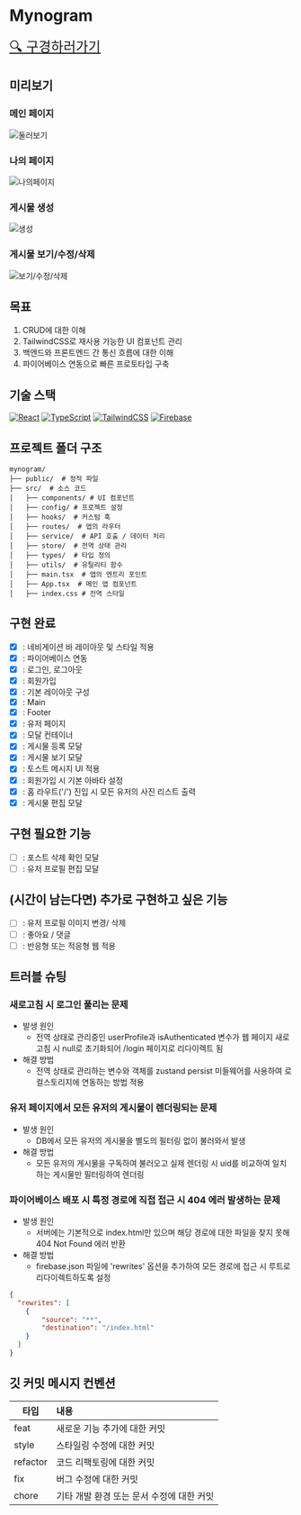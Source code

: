 # Mynogram
<a href="https://elice-frontend-firebase-18d5b.web.app" style="font-size: 24px;">🔍 구경하러가기</a>

## 미리보기
### 메인 페이지
![둘러보기](https://firebasestorage.googleapis.com/v0/b/elice-frontend-firebase-18d5b.appspot.com/o/imgs%2F%E1%84%83%E1%85%AE%E1%86%AF%E1%84%85%E1%85%A5%E1%84%87%E1%85%A9%E1%84%80%E1%85%B5.png?alt=media&token=371bcaf4-b454-4080-80a9-68352df4e7f7)
### 나의 페이지
![나의페이지](https://firebasestorage.googleapis.com/v0/b/elice-frontend-firebase-18d5b.appspot.com/o/imgs%2F%E1%84%82%E1%85%A1%E1%84%8B%E1%85%B4%E1%84%91%E1%85%A6%E1%84%8B%E1%85%B5%E1%84%8C%E1%85%B5.png?alt=media&token=0bbb0409-03dd-4f65-91d5-7c532a2851cf)
### 게시물 생성
![생성](https://firebasestorage.googleapis.com/v0/b/elice-frontend-firebase-18d5b.appspot.com/o/imgs%2F%E1%84%80%E1%85%A6%E1%84%89%E1%85%B5%E1%84%86%E1%85%AE%E1%86%AF%E1%84%89%E1%85%A2%E1%86%BC%E1%84%89%E1%85%A5%E1%86%BC.png?alt=media&token=2dbb2875-bcbd-4eff-a4d1-ed8c699a8258)
### 게시물 보기/수정/삭제
![보기/수정/삭제](https://firebasestorage.googleapis.com/v0/b/elice-frontend-firebase-18d5b.appspot.com/o/imgs%2F%E1%84%80%E1%85%A6%E1%84%89%E1%85%B5%E1%84%86%E1%85%AE%E1%86%AF%E1%84%87%E1%85%A9%E1%84%80%E1%85%B5_%E1%84%89%E1%85%AE%E1%84%8C%E1%85%A5%E1%86%BC_%E1%84%89%E1%85%A1%E1%86%A8%E1%84%8C%E1%85%A6.png?alt=media&token=c5e99deb-3d16-4089-9a91-273186d11e5e)

## 목표
1. CRUD에 대한 이해
2. TailwindCSS로 재사용 가능한 UI 컴포넌트 관리
3. 백엔드와 프론트엔드 간 통신 흐름에 대한 이해
4. 파이어베이스 연동으로 빠른 프로토타입 구축

## 기술 스택
[![React](https://skillicons.dev/icons?i=react)](https://ko.react.dev/)
[![TypeScript](https://skillicons.dev/icons?i=ts)](https://www.typescriptlang.org/)
[![TailwindCSS](https://skillicons.dev/icons?i=tailwind)](https://tailwindcss.com/)
[![Firebase](https://skillicons.dev/icons?i=firebase)](https://firebase.google.com/docs?hl=ko)

## 프로젝트 폴더 구조
```
mynogram/  
├── public/  # 정적 파일
├── src/  # 소스 코드
│   ├── components/ # UI 컴포넌트
│   ├── config/ # 프로젝트 설정
│   ├── hooks/  # 커스텀 훅
│   ├── routes/  # 앱의 라우터 
│   ├── service/  # API 호출 / 데이터 처리
│   ├── store/  # 전역 상태 관리
│   ├── types/  # 타입 정의
│   ├── utils/  # 유틸리티 함수
│   ├── main.tsx  # 앱의 엔트리 포인트
│   ├── App.tsx  # 메인 앱 컴포넌트
│   ├── index.css # 전역 스타일
```

## 구현 완료
- [x] : 네비게이션 바 레이아웃 및 스타일 적용
- [x] : 파이어베이스 연동
- [x] : 로그인, 로그아웃
- [x] : 회원가입
- [x] : 기본 레이아웃 구성
- [x] : Main
- [x] : Footer
- [x] : 유저 페이지
- [x] : 모달 컨테이너
- [x] : 게시물 등록 모달
- [x] : 게시물 보기 모달
- [x] : 토스트 메시지 UI 적용
- [x] : 회원가입 시 기본 아바타 설정
- [x] : 홈 라우트('/') 진입 시 모든 유저의 사진 리스트 출력
- [x] : 게시물 편집 모달

## 구현 필요한 기능
- [ ] : 포스트 삭제 확인 모달 
- [ ] : 유저 프로필 편집 모달

## (시간이 남는다면) 추가로 구현하고 싶은 기능
- [ ] : 유저 프로필 이미지 변경/ 삭제
- [ ] : 좋아요 / 댓글
- [ ] : 반응형 또는 적응형 웹 적용

## 트러블 슈팅
### 새로고침 시 로그인 풀리는 문제
  - 발생 원인
    - 전역 상태로 관리중인 userProfile과 isAuthenticated 변수가 웹 페이지 새로 고침 시 null로 초기화되어 /login 페이지로 리다이렉트 됨 
  - 해결 방법
    - 전역 상태로 관리하는 변수와 객체를 zustand persist 미들웨어를 사용하여 로컬스토리지에 연동하는 방법 적용
### 유저 페이지에서 모든 유저의 게시물이 렌더링되는 문제
  - 발생 원인
    - DB에서 모든 유저의 게시물을 별도의 필터링 없이 불러와서 발생
  - 해결 방법
    - 모든 유저의 게시물을 구독하여 불러오고 실제 렌더링 시 uid를 비교하여 일치하는 게시물만 필터링하여 렌더링
### 파이어베이스 배포 시 특정 경로에 직접 접근 시 404 에러 발생하는 문제
  - 발생 원인
    - 서버에는 기본적으로 index.html만 있으며 해당 경로에 대한 파일을 찾지 못해 404 Not Found 에러 반환
  - 해결 방법
    - firebase.json 파일에 'rewrites' 옵션을 추가하여 모든 경로에 접근 시 루트로 리다이렉트하도록 설정
```json
{
  "rewrites": [
    {
        "source": "**",
        "destination": "/index.html"
    }
  ]
}
```

## 깃 커밋 메시지 컨벤션
| 타입       | 내용                       |
|----------|:-------------------------|
| feat     | 새로운 기능 추가에 대한 커밋         |
| style    | 스타일링 수정에 대한 커밋           |
| refactor | 코드 리팩토링에 대한 커밋           |
| fix      | 버그 수정에 대한 커밋             |
| chore    | 기타 개발 환경 또는 문서 수정에 대한 커밋 |